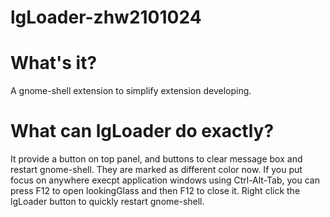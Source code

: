 lgLoader-zhw2101024
===================

What's it?
===================
A gnome-shell extension to simplify extension developing.

What can lgLoader do exactly?
=====================
It provide a button on top panel, and buttons to clear message box and restart gnome-shell. They are marked as different color now.
If you put focus on anywhere execpt application windows using Ctrl-Alt-Tab, you can press F12 to open lookingGlass and then F12 to close it.
Right click the lgLoader button to quickly restart gnome-shell.
